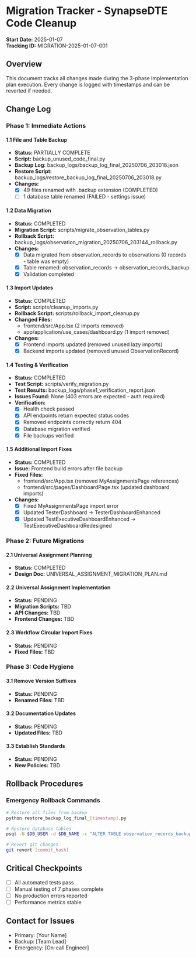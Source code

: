 # Migration Tracker - SynapseDTE Code Cleanup

**Start Date:** 2025-01-07  
**Tracking ID:** MIGRATION-2025-01-07-001

## Overview
This document tracks all changes made during the 3-phase implementation plan execution. Every change is logged with timestamps and can be reverted if needed.

## Change Log

### Phase 1: Immediate Actions

#### 1.1 File and Table Backup
- **Status:** PARTIALLY COMPLETE
- **Script:** backup_unused_code_final.py
- **Backup Log:** backup_logs/backup_log_final_20250706_203018.json
- **Restore Script:** backup_logs/restore_backup_log_final_20250706_203018.py
- **Changes:**
  - [x] 49 files renamed with .backup extension (COMPLETED)
  - [ ] 1 database table renamed (FAILED - settings issue)

#### 1.2 Data Migration
- **Status:** COMPLETED
- **Migration Script:** scripts/migrate_observation_tables.py
- **Rollback Script:** backup_logs/observation_migration_20250706_203144_rollback.py
- **Changes:**
  - [x] Data migrated from observation_records to observations (0 records - table was empty)
  - [x] Table renamed: observation_records → observation_records_backup
  - [x] Validation completed

#### 1.3 Import Updates
- **Status:** COMPLETED
- **Script:** scripts/cleanup_imports.py
- **Rollback Script:** scripts/rollback_import_cleanup.py
- **Changed Files:** 
  - frontend/src/App.tsx (2 imports removed)
  - app/application/use_cases/dashboard.py (1 import removed)
- **Changes:**
  - [x] Frontend imports updated (removed unused lazy imports)
  - [x] Backend imports updated (removed unused ObservationRecord)

#### 1.4 Testing & Verification
- **Status:** COMPLETED
- **Test Script:** scripts/verify_migration.py
- **Test Results:** backup_logs/phase1_verification_report.json
- **Issues Found:** None (403 errors are expected - auth required)
- **Verification:**
  - [x] Health check passed
  - [x] API endpoints return expected status codes
  - [x] Removed endpoints correctly return 404
  - [x] Database migration verified
  - [x] File backups verified

#### 1.5 Additional Import Fixes
- **Status:** COMPLETED
- **Issue:** Frontend build errors after file backup
- **Fixed Files:**
  - frontend/src/App.tsx (removed MyAssignmentsPage references)
  - frontend/src/pages/DashboardPage.tsx (updated dashboard imports)
- **Changes:**
  - [x] Fixed MyAssignmentsPage import error
  - [x] Updated TesterDashboard → TesterDashboardEnhanced
  - [x] Updated TestExecutiveDashboardEnhanced → TestExecutiveDashboardRedesigned

### Phase 2: Future Migrations

#### 2.1 Universal Assignment Planning
- **Status:** COMPLETED
- **Design Doc:** UNIVERSAL_ASSIGNMENT_MIGRATION_PLAN.md

#### 2.2 Universal Assignment Implementation
- **Status:** PENDING
- **Migration Scripts:** TBD
- **API Changes:** TBD
- **Frontend Changes:** TBD

#### 2.3 Workflow Circular Import Fixes
- **Status:** PENDING
- **Fixed Files:** TBD

### Phase 3: Code Hygiene

#### 3.1 Remove Version Suffixes
- **Status:** PENDING
- **Renamed Files:** TBD

#### 3.2 Documentation Updates
- **Status:** PENDING
- **Updated Files:** TBD

#### 3.3 Establish Standards
- **Status:** PENDING
- **New Policies:** TBD

## Rollback Procedures

### Emergency Rollback Commands
```bash
# Restore all files from backup
python restore_backup_log_final_[timestamp].py

# Restore database tables
psql -U $DB_USER -d $DB_NAME -c "ALTER TABLE observation_records_backup RENAME TO observation_records;"

# Revert git changes
git revert [commit_hash]
```

## Critical Checkpoints
- [ ] All automated tests pass
- [ ] Manual testing of 7 phases complete
- [ ] No production errors reported
- [ ] Performance metrics stable

## Contact for Issues
- Primary: [Your Name]
- Backup: [Team Lead]
- Emergency: [On-call Engineer]